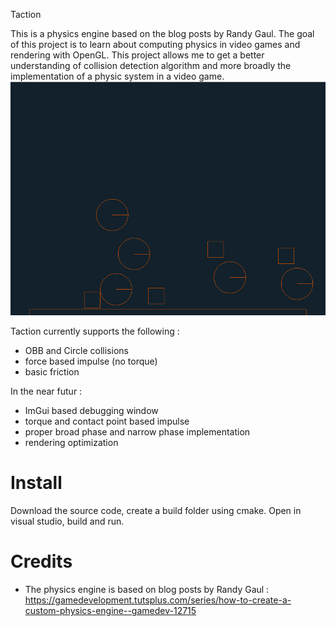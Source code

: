 Taction

This is a physics engine based on the blog posts by Randy Gaul.
The goal of this project is to learn about computing physics in video games and rendering with OpenGL.
This project allows me to get a better understanding of collision detection algorithm and more broadly the implementation of a physic system in a video game.
![BasicCapture.PNG](https://github.com/PeteGuy/Taction/blob/master/ScreenShots/BasicCapture.PNG)

Taction currently supports the following : 
- OBB and Circle collisions
- force based impulse (no torque)
- basic friction

In the near futur :
- ImGui based debugging window
- torque and contact point based impulse
- proper broad phase and narrow phase implementation
- rendering optimization

# Install
Download the source code, create a build folder using cmake. Open in visual studio, build and run.

# Credits
- The physics engine is based on blog posts by Randy Gaul : https://gamedevelopment.tutsplus.com/series/how-to-create-a-custom-physics-engine--gamedev-12715

